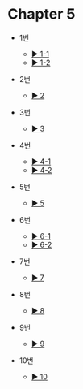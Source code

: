 # Chapter 5

- 1번
  - [▶️ 1-1](practice5-1-1.html)
  - [▶️ 1-2](practice5-1-2.html)
  
- 2번
  - [▶️ 2](practice5-2.html)
 
- 3번
  - [▶️ 3](practice5-3.html)

- 4번
  - [▶️ 4-1](practice5-4-1.html)
  - [▶️ 4-2](practice5-4-2.html)

- 5번
  - [▶️ 5](practice5-5.html)

- 6번
  - [▶️ 6-1](practice5-6-1.html)
  - [▶️ 6-2](practice5-6-2.html)

- 7번
  - [▶️ 7](practice5-7.html)
  
- 8번
  - [▶️ 8](practice5-8.html)

- 9번
  - [▶️ 9](practice5-9.html)

- 10번
  - [▶️ 10](practice5-10.html)
